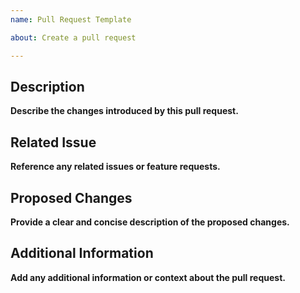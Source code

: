 ```yaml
---
name: Pull Request Template

about: Create a pull request

---
```


## Description

**Describe the changes introduced by this pull request.**

## Related Issue

**Reference any related issues or feature requests.**

## Proposed Changes

**Provide a clear and concise description of the proposed changes.**

## Additional Information

**Add any additional information or context about the pull request.**